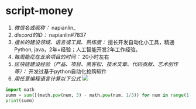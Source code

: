# script-money

1. *微信名或昵称：* napianlin_
2. *discord的ID：* napianlin#7837
3. *擅长的建设领域、语言或工具、熟练度：* 擅长开发自动化小工具，精通Python, java，2年+经验；人工智能开发2年工作经验。
4. *每周能花在业余项目的时间：* 20小时左右
5. *区块链建设经验（产品、项目、黑客松、技术文章、代码贡献、艺术创作等）：* 开发过基于python自动化抢购软件
6. *用任意编程语言计算以下公式*
![](https://latex.codecogs.com/svg.image?\sum_{n=1}^{100}\left&space;(n^{3}-\sqrt[3]{n}&space;\right&space;))

```python
import math
summ = sum([(math.pow(num, 3) - math.pow(num, 1/3)) for num in range(1, 101)])
print(summ)
```
